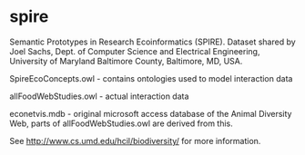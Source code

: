 # spire

Semantic Prototypes in Research Ecoinformatics (SPIRE).
Dataset shared by Joel Sachs, Dept. of Computer Science and Electrical Engineering, University of Maryland Baltimore County, Baltimore, MD, USA.

SpireEcoConcepts.owl - contains ontologies used to model interaction data

allFoodWebStudies.owl - actual interaction data

econetvis.mdb - original microsoft access database of the Animal Diversity Web, parts of allFoodWebStudies.owl are derived from this.

See http://www.cs.umd.edu/hcil/biodiversity/ for more information.
